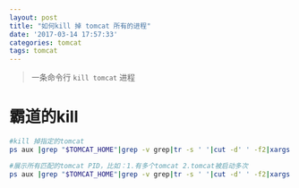 ```yaml
---
layout: post
title: "如何kill 掉 tomcat 所有的进程"
date: '2017-03-14 17:57:33'
categories: tomcat
tags: tomcat
---
```


> 一条命令行 ```kill tomcat``` 进程

# 霸道的kill
```bash
#kill 掉指定的tomcat
ps aux |grep "$TOMCAT_HOME"|grep -v grep|tr -s ' '|cut -d' ' -f2|xargs kill -9

#展示所有匹配的tomcat PID，比如：1.有多个tomcat 2.tomcat被启动多次
ps aux |grep "$TOMCAT_HOME"|grep -v grep|tr -s ' '|cut -d' ' -f2|xargs echo
```

